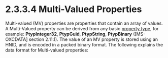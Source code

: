 <html dir="LTR" xmlns:mshelp="http://msdn.microsoft.com/mshelp" xmlns:ddue="http://ddue.schemas.microsoft.com/authoring/2003/5" xmlns:xlink="http://www.w3.org/1999/xlink" xmlns:tool="http://www.microsoft.com/tooltip">
    <head>
        <meta http-equiv="Content-Type" content="text/html; CHARSET=utf-8"></meta>
        <meta name="save" content="history"></meta>
        <title>2.3.3.4 Multi-Valued Properties</title>
        <xml>
            <mshelp:toctitle title="2.3.3.4 Multi-Valued Properties"></mshelp:toctitle>
            <mshelp:rltitle title="[MS-PST]: Multi-Valued Properties"></mshelp:rltitle>
            <mshelp:keyword index="A" term="8867b1c4-d15c-49ae-bb78-5e35615c4cfd"></mshelp:keyword>
            <mshelp:attr name="DCSext.ContentType" value="open specification"></mshelp:attr>
            <mshelp:attr name="AssetID" value="8867b1c4-d15c-49ae-bb78-5e35615c4cfd"></mshelp:attr>
            <mshelp:attr name="TopicType" value="kbRef"></mshelp:attr>
            <mshelp:attr name="DCSext.Title" value="[MS-PST]: Multi-Valued Properties" />
        </xml>
    </head>
    <body>
        <div id="header">
            <h1 class="heading">2.3.3.4 Multi-Valued Properties</h1>
        </div>
        <div id="mainSection">
            <div id="mainBody">
                <div id="allHistory" class="saveHistory"></div>
                <div id="sectionSection0" class="section" name="collapseableSection">
                    

<p>Multi-valued (MV) properties are properties that contain an
array of values. A Multi-Valued property can be derived from any basic <a href="08220cc9-69b1-4072-a2e7-2a0ff201d505.html#gt_c17efaf4-bfdf-479d-8227-e165b647c933">property type</a>, for example:
<b>PtypInteger32</b>, <b>PtypGuid</b>, <b>PtypString</b>, <b>PtypBinary</b> (<mshelp:link keywords="1afa0cd9-b1a0-4520-b623-bf15030af5d8" tabindex="0">[MS-OXCDATA]</mshelp:link>
section <mshelp:link keywords="0c77892e-288e-435a-9c49-be1c20c7afdb" tabindex="0">2.11.1</mshelp:link>).
The value of an MV property is stored using an HNID, and is encoded in a packed
binary format. The following explains the data format for Multi-valued
properties:</p>
                </div>
            </div>
        </div>
    </body>
</html>